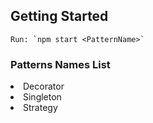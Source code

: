 ## Getting Started

    Run: `npm start <PatternName>`

### Patterns Names List

<Li>Decorator</li>
<li>Singleton</li>
<li>Strategy</>